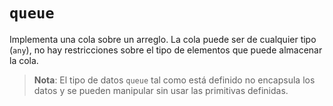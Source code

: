 # `queue`

Implementa una cola sobre un arreglo. La cola puede ser de cualquier tipo (`any`), no hay restricciones sobre el tipo de elementos que puede almacenar la cola.

> **Nota**: El tipo de datos `queue` tal como está definido no encapsula los datos y se pueden manipular sin usar las primitivas definidas.
